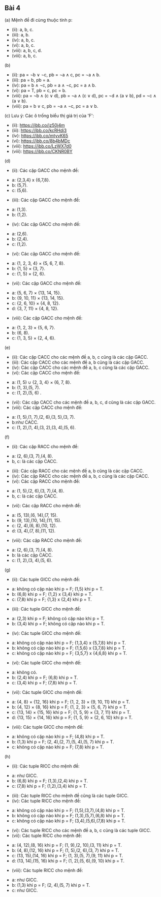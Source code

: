 ## Bài 4
(a) Mệnh đề đi cùng thuộc tính p:
- (ii): a, b, c.
- (iii): a, b.
- (iv): a, b, c.
- (vi): a, b, c.
- (viii): a, b, c, d.
- (viii): a, b, c. 

(b)
- (ii): pa = ¬b ∨ ¬c, pb = ¬a ∧ c, pc = ¬a ∧ b.
- (iii): pa = b, pb = a.
- (iv): pa = b ∧ ¬c, pb = a ∧ ¬c, pc = a ∧ b.
- (vi): pa = T, pb = c, pc = b.
- (viii): pa = ¬b ∧ (c ∨ d), pb = ¬a ∧ (c ∨ d), pc = ¬d ∧ (a ∨ b), pd = ¬c ∧ (a ∨ b).
- (viii): pa = b ∨ c, pb = ¬a ∧ ¬c, pc = a ∨ b.

(c) Lưu ý: Các ô trống biểu thị giá trị của 'F': 
- (ii): https://ibb.co/jz50j4m
- (iii): https://ibb.co/kcRHdj3
- (iv): https://ibb.co/mtyvK65
- (vi): https://ibb.co/8b4bMDc
- (viii): https://ibb.co/LzWX7d0
- (viii): https://ibb.co/CKNR0BY

(d)
- (ii): Các cặp GACC cho mệnh đề:
 * a: {2,3,4} x {6,7,8}.
 * b: (5,7).
 * c: (5,6).
- (iii): Các cặp GACC cho mệnh đề:
 * a: (1,3).
 * b: (1,2).
- (iv): Các cặp GACC cho mệnh đề:
 * a: (2,6).
 * b: (2,4).
 * c: (1,2).
- (vi): Các cặp GACC cho mệnh đề:
 * a: {1, 2, 3, 4} × {5, 6, 7, 8}.
 * b: {1, 5} × {3, 7}.
 * c: {1, 5} × {2, 6}.
- (vii): Các cặp GACC cho mệnh đề:
 * a: {5, 6, 7} × {13, 14, 15}.
 * b: {9, 10, 11} × {13, 14, 15}.
 * c: {2, 6, 10} × {4, 8, 12}.
 * d: {3, 7, 11} × {4, 8, 12}.
- (viii): Các cặp GACC cho mệnh đề:
 * a: {1, 2, 3} × {5, 6, 7}.
 * b: (6, 8).
 * c: {1, 3, 5} × {2, 4, 6}.

(e)
- (ii): Các cặp CACC cho các mệnh đề a, b, c cũng là các cặp GACC.
- (iii): Các cặp CACC cho các mệnh đề a, b cũng là các cặp GACC.
- (iv): Các cặp CACC cho các mệnh đề a, b, c cũng là các cặp GACC.
- (vi): Các cặp CACC cho mệnh đề:
 * a: (1, 5) ∪ {2, 3, 4} × {6, 7, 8}.
 * b: (1, 3),(5, 7).
 * c: (1, 2),(5, 6) .
- (vii): Các cặp CACC cho các mệnh đề a, b, c, d cũng là các cặp GACC.
- (viii): Các cặp CACC cho mệnh đề:
 * a: (1, 5),(1, 7),(2, 6),(3, 5),(3, 7).
 * b:như CACC. 
 * c: (1, 2),(1, 4),(3, 2),(3, 4),(5, 6).

(f)
- (ii): Các cặp RACC cho mệnh đề:
 * a: (2, 6),(3, 7),(4, 8).
 * b, c: là các cặp CACC.
- (iii): Các cặp RACC cho các mệnh đề a, b cũng là các cặp CACC.
- (iv): Các cặp RACC cho các mệnh đề a, b, c cũng là các cặp CACC.
- (vi): Các cặp RACC cho mệnh đề:
 * a: (1, 5),(2, 6),(3, 7),(4, 8).
 * b, c: là các cặp CACC.
- (vii): Các cặp RACC cho mệnh đề:
 * a: (5, 13),(6, 14),(7, 15).
 * b: (9, 13),(10, 14),(11, 15).
 * c: (2, 4),(6, 8),(10, 12).
 * d: (3, 4),(7, 8),(11, 12).
- (viii): Các cặp RACC cho mệnh đề:
 * a: (2, 6),(3, 7),(4, 8).
 * b: là các cặp CACC.
 * c: (1, 2),(3, 4),(5, 6).

(g)
- (ii): Các tuple GICC cho mệnh đề:
 * a:  không có cặp nào khi p = F; (1,5) khi p = T.
 * b: (6,8) khi p = F; {1,2} x {3,4} khi p = T.
 * c: (7,8) khi p = F; {1,3} x {2,4} khi p = T.
- (iii): Các tuple GICC cho mệnh đề:
 * a: (2,3) khi p = F; không có cặp nào khi p = T.
 * b: (3,4) khi p = F; không có cặp nào khi p = T.
- (iv): Các tuple GICC cho mệnh đề:
 * a: không có cặp nào khi p = F; {1,3,4} x {5,7,8} khi p = T.
 * b: không có cặp nào khi p = F; {1,5,6} x {3,7,8} khi p = T.
 * c: không có cặp nào khi p = F; {3,5,7} x {4,6,8} khi p = T.
- (vi): Các tuple GICC cho mệnh đề:
 * a:  không có.
 * b: (2,4) khi p = F; (6,8) khi p = T.
 * c: (3,4) khi p = F; (7,8) khi p = T.
- (vii): Các tuple GICC cho mệnh đề:
 * a: {4, 8} × {12, 16} khi p = F; {1, 2, 3} × {9, 10, 11} khi p = T.
 * b: {4, 12} × {8, 16} khi p = F; {1, 2, 3} × {5, 6, 7} khi p = T.
 * c: {13, 14} × {15, 16} khi p = F; {1, 5, 9} × {3, 7, 11} khi p = T.
 * d: {13, 15} × {14, 16} khi p = F; {1, 5, 9} × {2, 6, 10} khi p = T.
- (viii): Các tuple GICC cho mệnh đề:
 * a: không có cặp nào khi p = F; (4,8) khi p = T.
 * b: (1,3) khi p = F; (2, 4),(2, 7),(5, 4),(5, 7) khi p = T.
 * c: không có cặp nào khi p = F; (7,8) khi p = T.

(h)
- (ii): Các tuple RICC cho mệnh đề:
 * a:  như GICC.
 * b: (6,8) khi p = F; (1,3),(2,4) khi p = T.
 * c: (7,8) khi p = F; (1,2),(3,4) khi p = T.
- (iii): Các tuple RICC cho mệnh đề cũng là các tuple GICC.
- (iv): Các tuple RICC cho mệnh đề:
 * a: không có cặp nào khi p = F; (1,5),(3,7),(4,8) khi p = T.
 * b: không có cặp nào khi p = F; (1,3),(5,7),(6,8) khi p = T.
 * c: không có cặp nào khi p = F; (3,4),(5,6),(7,8) khi p = T.
- (vi): Các tuple RICC cho các mệnh đề a, b, c cũng là các tuple GICC.
- (vii): Các tuple RICC cho mệnh đề:
 * a: (4, 12),(8, 16) khi p = F; (1, 9),(2, 10),(3, 11) khi p = T.
 * b: (4, 8),(12, 16) khi p = F; (1, 5),(2, 6),(3, 7) khi p = T.
 * c: (13, 15),(14, 16) khi p = F; (1, 3),(5, 7),(9, 11) khi p = T.
 * d: (13, 14),(15, 16) khi p = F; (1, 2),(5, 6),(9, 10) khi p = T.
- (viii): Các tuple RICC cho mệnh đề:
 * a: như GICC.
 * b: (1,3) khi p = F; (2, 4),(5, 7) khi p = T.
 * c: như GICC.
